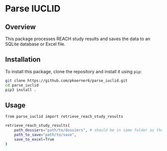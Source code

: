 # Parse IUCLID

## Overview

This package processes REACH study results and saves the data to an SQLite database or Excel file.

## Installation

To install this package, clone the repository and install it using `pip`:

```bash
git clone https://github.com/pkoerner6/parse_iuclid.git
cd parse_iuclid
pip3 install .
```

## Usage
```bash
from parse_iuclid import retrieve_reach_study_results

retrieve_reach_study_results(
    path_dossiers="path/to/dossiers", # should be in same folder as the code file you use the function in (for example: "reach_study_results/reach_study_results_dossiers_23-05-2023")
    path_to_save="path/to/save",
    save_to_excel=True
)
```
